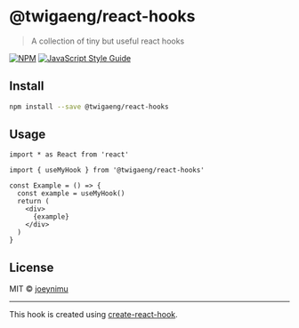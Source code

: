 # @twigaeng/react-hooks

> A collection of tiny but useful react hooks

[![NPM](https://img.shields.io/npm/v/@twigaeng/react-hooks.svg)](https://www.npmjs.com/package/@twigaeng/react-hooks) [![JavaScript Style Guide](https://img.shields.io/badge/code_style-standard-brightgreen.svg)](https://standardjs.com)

## Install

```bash
npm install --save @twigaeng/react-hooks
```

## Usage

```tsx
import * as React from 'react'

import { useMyHook } from '@twigaeng/react-hooks'

const Example = () => {
  const example = useMyHook()
  return (
    <div>
      {example}
    </div>
  )
}
```

## License

MIT © [joeynimu](https://github.com/joeynimu)

---

This hook is created using [create-react-hook](https://github.com/hermanya/create-react-hook).
